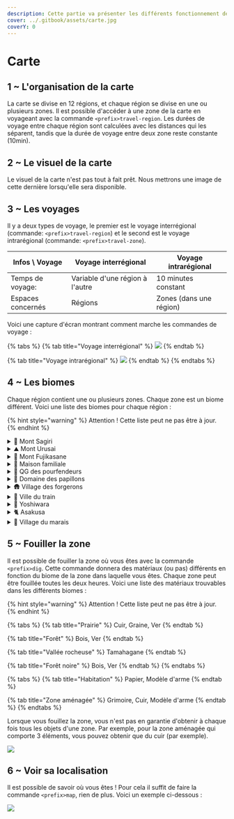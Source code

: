 ```yaml
---
description: Cette partie va présenter les différents fonctionnement de la carte.
cover: ../.gitbook/assets/carte.jpg
coverY: 0
---
```


# Carte

## 1 \~ L'organisation de la carte

La carte se divise en 12 régions, et chaque région se divise en une ou plusieurs zones. Il est possible d'accéder à une zone de la carte en voyageant avec la commande `<prefix>travel-region`. Les durées de voyage entre chaque région sont calculées avec les distances qui les séparent, tandis que la durée de voyage entre deux zone reste constante (10min).

## 2 \~ Le visuel de la carte

Le visuel de la carte n'est pas tout à fait prêt. Nous mettrons une image de cette dernière lorsqu'elle sera disponible.

## 3 \~ Les voyages

Il y a deux types de voyage, le premier est le voyage interrégional (commande: `<prefix>travel-region`) et le second est le voyage intrarégional (commande: `<prefix>travel-zone`).

| Infos \ Voyage    | Voyage interrégional            | Voyage intrarégional    |
| ----------------- | ------------------------------- | ----------------------- |
| Temps de voyage:  | Variable d'une région à l'autre | 10 minutes constant     |
| Espaces concernés | Régions                         | Zones (dans une région) |

Voici une capture d'écran montrant comment marche les commandes de voyage :&#x20;

{% tabs %}
{% tab title="Voyage interrégional" %}
![](https://cdn.discordapp.com/attachments/958432552044097536/993838077384605828/unknown.png)
{% endtab %}

{% tab title="Voyage intrarégional" %}
![](https://cdn.discordapp.com/attachments/958432552044097536/993837618766807040/unknown.png)
{% endtab %}
{% endtabs %}

## 4 \~ Les biomes

Chaque région contient une ou plusieurs zones. Chaque zone est un biome différent. Voici une liste des biomes pour chaque région :&#x20;

{% hint style="warning" %}
Attention ! Cette liste peut ne pas être à jour.
{% endhint %}

<details>

<summary>🗻 Mont Sagiri</summary>

* Pied de la montagne | Biome prairie

</details>

<details>

<summary>⛰️ Mont Urusai</summary>

* Pied de la montagne | Biome prairie

</details>

<details>

<summary>🌸 Mont Fujikasane</summary>

* Pied de la montagne | Biome prairie

</details>

<details>

<summary>🏡 Maison familiale</summary>

* Jardin de front | Biome prairie
* Dans la hutte | Biome habitation
* Champs | Biome prairie
* Forêt | Biome forêt

</details>

<details>

<summary>🏯 QG des pourfendeurs</summary>

* Cour principale | Biome zone aménagée

</details>

<details>

<summary>🦋 Domaine des papillons</summary>

* Cour principale | Biome zone aménagée

</details>

<details>

<summary>🛖 Village des forgerons</summary>

* Entrée du village | Biome zone aménagée

</details>

<details>

<summary>🚂 Ville du train</summary>

* Gare | Biome zone aménagée

</details>

<details>

<summary>👘 Yoshiwara</summary>

* Ruelle principale | Biome zone aménagée
* Chez Franky | Biome habitation

</details>

<details>

<summary>🐈 Asakusa</summary>

* Grande rue | Biome zone aménagée

</details>

<details>

<summary>🎀 Village du marais</summary>

* Entrée du village | Biome zone aménagée

</details>

## 5 \~ Fouiller la zone

Il est possible de fouiller la zone où vous êtes avec la commande `<prefix>dig`. Cette commande donnera des matériaux (ou pas) différents en fonction du biome de la zone dans laquelle vous êtes. Chaque zone peut être fouillée toutes les deux heures. Voici une liste des matériaux trouvables dans les différents biomes :&#x20;

{% hint style="warning" %}
Attention ! Cette liste peut ne pas être à jour.
{% endhint %}

{% tabs %}
{% tab title="Prairie" %}
Cuir, Graine, Ver
{% endtab %}

{% tab title="Forêt" %}
Bois, Ver
{% endtab %}

{% tab title="Vallée rocheuse" %}
Tamahagane
{% endtab %}

{% tab title="Forêt noire" %}
Bois, Ver
{% endtab %}
{% endtabs %}

{% tabs %}
{% tab title="Habitation" %}
Papier, Modèle d'arme
{% endtab %}

{% tab title="Zone aménagée" %}
Grimoire, Cuir, Modèle d'arme
{% endtab %}
{% endtabs %}

Lorsque vous fouillez la zone, vous n'est pas en garantie d'obtenir à chaque fois tous les objets d'une zone. Par exemple, pour la zone aménagée qui comporte 3 éléments, vous pouvez obtenir que du cuir (par exemple).

![](https://cdn.discordapp.com/attachments/958432552044097536/993838743150673950/unknown.png)

## 6 \~ Voir sa localisation

Il est possible de savoir où vous êtes ! Pour cela il suffit de faire la commande `<prefix>map`, rien de plus. Voici un exemple ci-dessous :&#x20;

![](https://cdn.discordapp.com/attachments/958432552044097536/993839411395579934/unknown.png)
